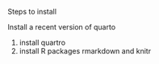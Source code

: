 Steps to install

Install a recent version of quarto

1) install quartro
2) install R packages rmarkdown and knitr

